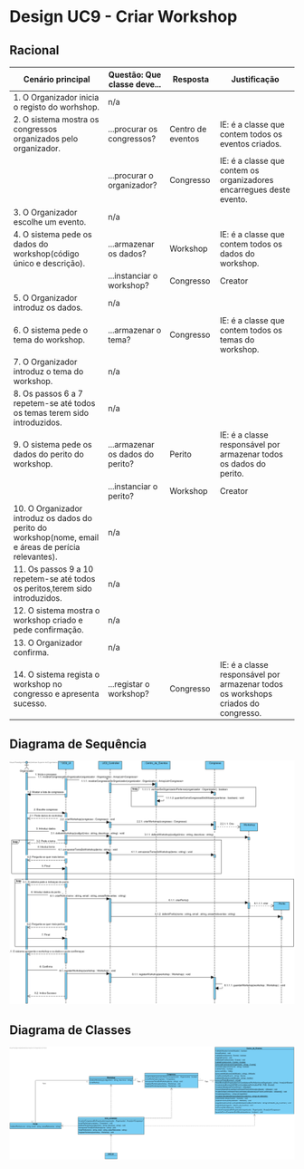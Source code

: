 # Design UC9 - Criar Workshop

## Racional ##

| Cenário principal                                                                                     | Questão: Que classe deve...      | Resposta          | Justificação                                                                      |
|-------------------------------------------------------------------------------------------------------|----------------------------------|-------------------|-----------------------------------------------------------------------------------|
| 1. O Organizador inicia o registo do worhshop.                                                        | n/a                              |                   |                                                                                   |
| 2. O sistema mostra os congressos organizados pelo organizador.                                       | ...procurar os congressos?       | Centro de eventos | IE: é a classe que contem todos os eventos criados.                               |
|                                                                                                       | ...procurar o organizador?       | Congresso         | IE: é a classe que contem os organizadores encarregues deste evento.              |
| 3. O Organizador escolhe um evento.                                                                   | n/a                              |                   |                                                                                   |
| 4. O sistema pede os dados do workshop(código único e descrição).                                     | ...armazenar os dados?           | Workshop          | IE: é a classe que contem todos os dados do workshop.                             |
|                                                                                                       | ...instanciar o workshop?        | Congresso         | Creator                                                                           |
| 5. O Organizador introduz os dados.                                                                   | n/a                              |                   |                                                                                   |
| 6. O sistema pede o tema do workshop.                                                                 | ...armazenar o tema?             | Congresso         | IE: é a classe que contem todos os temas do workshop.                             |
| 7. O Organizador introduz o tema do workshop.                                                         | n/a                              |                   |                                                                                   |
| 8. Os passos 6 a 7 repetem-se até todos os temas terem sido introduzidos.                             | n/a                              |                   |                                                                                   |
| 9. O sistema pede os dados do perito do workshop.                                                     | ...armazenar os dados do perito? | Perito            | IE: é a classe responsável por armazenar todos os dados do perito.                |
|                                                                                                       | ...instanciar o perito?          | Workshop          | Creator                                                                           |
| 10. O Organizador introduz os dados do perito do workshop(nome, email e áreas de perícia relevantes). | n/a                              |                   |                                                                                   |
| 11. Os passos 9 a 10 repetem-se até todos os peritos,terem sido introduzidos.                         | n/a                              |                   |                                                                                   |
| 12. O sistema mostra o workshop criado e pede confirmação.                                            | n/a                              |                   |                                                                                   |
| 13. O Organizador confirma.                                                                           | n/a                              |                   |                                                                                   |
| 14. O sistema regista o workshop no congresso e apresenta sucesso.                                    | ...registar o workshop?          | Congresso         | IE: é a classe responsável por armazenar todos os workshops criados do congresso. |



##	Diagrama de Sequência ##
![UC9-Criar_Workshop-SD.png](../Imagens/Design/UC9-Criar_Workshop-SD.png)


##	Diagrama de Classes ##
![UC9-Criar_Workshop-ClassDiagram.png](../Imagens/Design/UC9-Criar_Workshop-ClassDiagram.png)
